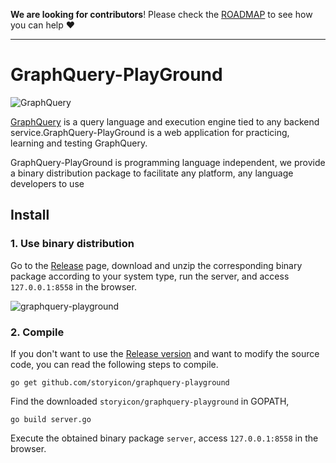 <!---
    Copyright 2018 storyicon@foxmail.com
 
    Licensed under the Apache License, Version 2.0 (the "License");
    you may not use this file except in compliance with the License.
    You may obtain a copy of the License at
 
        http://www.apache.org/licenses/LICENSE-2.0
 
    Unless required by applicable law or agreed to in writing, software
    distributed under the License is distributed on an "AS IS" BASIS,
    WITHOUT WARRANTIES OR CONDITIONS OF ANY KIND, either express or implied.
    See the License for the specific language governing permissions and
    limitations under the License.
-->

**We are looking for contributors**! Please check the [ROADMAP](https://github.com/storyicon/graphquery/blob/master/ROADMAP.md) to see how you can help ❤️

---

# GraphQuery-PlayGround
![GraphQuery](https://raw.githubusercontent.com/storyicon/graphquery/master/docs/screenshot/graphquery.png)   

[GraphQuery](https://github.com/storyicon/graphquery) is a query language and execution engine tied to any backend service.GraphQuery-PlayGround is a web application for practicing, learning and testing GraphQuery.

GraphQuery-PlayGround is programming language independent, we provide a binary distribution package to facilitate any platform, any language developers to use

## Install   

### 1. Use binary distribution

Go to the [Release](https://github.com/storyicon/graphquery-playground/releases) page, download and unzip the corresponding binary package according to your system type, run the server, and access `127.0.0.1:8558` in the browser.

![graphquery-playground](https://raw.githubusercontent.com/storyicon/graphquery-playground/master/docs/screenshot/playground.gif)


### 2. Compile

If you don't want to use the [Release version](https://github.com/storyicon/graphquery-playground/releases) and want to modify the source code, you can read the following steps to compile.

```
go get github.com/storyicon/graphquery-playground
```

Find the downloaded `storyicon/graphquery-playground` in GOPATH, 

```
go build server.go
```
Execute the obtained binary package `server`, access `127.0.0.1:8558` in the browser.